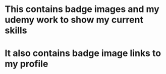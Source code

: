 # This contains badge images and my udemy work to show my current skills
# It also contains badge image links to my profile
